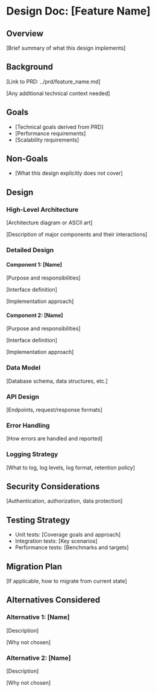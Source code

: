 # Design Doc: [Feature Name]

## Overview

[Brief summary of what this design implements]

## Background

[Link to PRD: ../prd/feature_name.md]

[Any additional technical context needed]

## Goals

- [Technical goals derived from PRD]
- [Performance requirements]
- [Scalability requirements]

## Non-Goals

- [What this design explicitly does not cover]

## Design

### High-Level Architecture

[Architecture diagram or ASCII art]

[Description of major components and their interactions]

### Detailed Design

#### Component 1: [Name]

[Purpose and responsibilities]

[Interface definition]

[Implementation approach]

#### Component 2: [Name]

[Purpose and responsibilities]

[Interface definition]

[Implementation approach]

### Data Model

[Database schema, data structures, etc.]

### API Design

[Endpoints, request/response formats]

### Error Handling

[How errors are handled and reported]

### Logging Strategy

[What to log, log levels, log format, retention policy]

## Security Considerations

[Authentication, authorization, data protection]

## Testing Strategy

- Unit tests: [Coverage goals and approach]
- Integration tests: [Key scenarios]
- Performance tests: [Benchmarks and targets]

## Migration Plan

[If applicable, how to migrate from current state]

## Alternatives Considered

### Alternative 1: [Name]

[Description]

[Why not chosen]

### Alternative 2: [Name]

[Description]

[Why not chosen]
